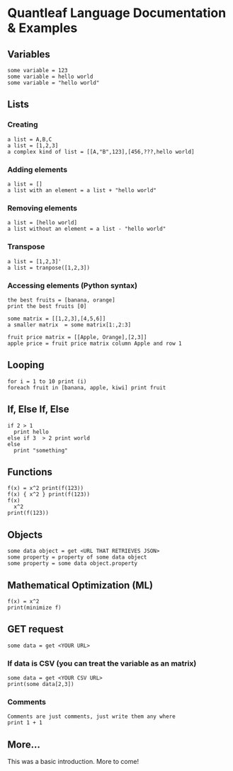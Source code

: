# Quantleaf Language Documentation & Examples
## Variables
```
some variable = 123
some variable = hello world
some variable = "hello world"
```

## Lists
### Creating
```
a list = A,B,C
a list = [1,2,3]
a complex kind of list = [[A,"B",123],[456,???,hello world]
```
### Adding elements

```
a list = [] 
a list with an element = a list + "hello world"
```
### Removing elements

```
a list = [hello world] 
a list without an element = a list - "hello world"
```

### Transpose 
```
a list = [1,2,3]'
a list = tranpose([1,2,3])
```

### Accessing elements (Python syntax)
```
the best fruits = [banana, orange]
print the best fruits [0]

some matrix = [[1,2,3],[4,5,6]]
a smaller matrix  = some matrix[1:,2:3]

fruit price matrix = [[Apple, Orange],[2,3]]
apple price = fruit price matrix column Apple and row 1
```

## Looping

```
for i = 1 to 10 print (i)
foreach fruit in [banana, apple, kiwi] print fruit
```

## If, Else If, Else
```
if 2 > 1
  print hello
else if 3  > 2 print world
else
  print "something"
```

## Functions
```
f(x) = x^2 print(f(123))
f(x) { x^2 } print(f(123))
f(x)
  x^2
print(f(123))
```

## Objects
```
some data object = get <URL THAT RETRIEVES JSON>
some property = property of some data object
some property = some data object.property
```
## Mathematical Optimization (ML)
```
f(x) = x^2 
print(minimize f)
```

## GET request
```
some data = get <YOUR URL>
```

### If data is CSV (you can treat the variable as an matrix)
```
some data = get <YOUR CSV URL>
print(some data[2,3])
```

### Comments
```
Comments are just comments, just write them any where
print 1 + 1
```
## More...
This was a basic introduction. More to come! 



